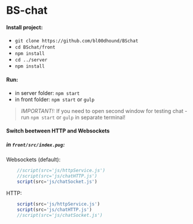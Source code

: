 # BS-chat

 #### Install project:
 * ```git clone https://github.com/bl00dhound/BSchat```
 * ```cd BSchat/front```
 * ```npm install```
 * ```cd ../server```
 * ```npm install```
 
 #### Run:
 * in server folder: ```npm start```
 * in front folder: ```npm start``` or ```gulp```
 
 > _IMPORTANT!:_
 > If you need to open second window for testing chat - run ```npm start``` or ```gulp``` in separate terminal!
 
 #### Switch beetween HTTP and Websockets
 ##### in `front/src/index.pug`:
   Websockets (default):
```javascript
    //script(src='js/httpService.js')
    //script(src='js/chatHTTP.js')
    script(src='js/chatSocket.js')
```

   HTTP:
```javascript
    script(src='js/httpService.js')
    script(src='js/chatHTTP.js')
    //script(src='js/chatSocket.js')
```
 
 

